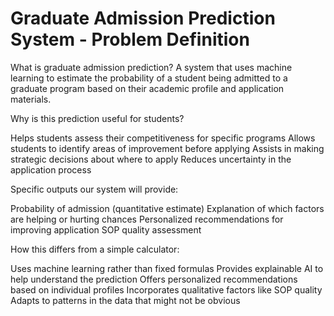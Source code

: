 # Graduate Admission Prediction System - Problem Definition

What is graduate admission prediction?
A system that uses machine learning to estimate the probability of a student being admitted to a graduate program based on their academic profile and application materials.

Why is this prediction useful for students?

Helps students assess their competitiveness for specific programs
Allows students to identify areas of improvement before applying
Assists in making strategic decisions about where to apply
Reduces uncertainty in the application process

Specific outputs our system will provide:

Probability of admission (quantitative estimate)
Explanation of which factors are helping or hurting chances
Personalized recommendations for improving application
SOP quality assessment

How this differs from a simple calculator:

Uses machine learning rather than fixed formulas
Provides explainable AI to help understand the prediction
Offers personalized recommendations based on individual profiles
Incorporates qualitative factors like SOP quality
Adapts to patterns in the data that might not be obvious
